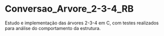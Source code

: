 # Conversao_Arvore_2-3-4_RB
Estudo e implementação das árvores 2-3-4 em C, com testes realizados para análise do comportamento da estrutura. 
